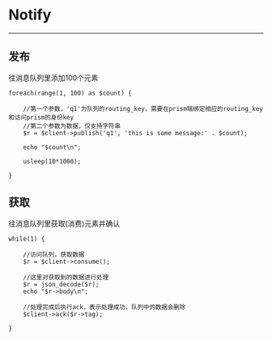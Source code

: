 # Notify #

----------


## 发布 ##
往消息队列里添加100个元素

	foreach(range(1, 100) as $count) {
	
	    //第一个参数，'q1'为队列的routing_key，需要在prism端绑定相应的routing_key和访问prism的身份key
	    //第二个参数为数据，仅支持字符串
	    $r = $client->publish('q1', 'this is some message:' . $count);
	
	    echo "$count\n";
	
	    usleep(10*1000);
	
	}

## 获取 ##

往消息队列里获取(消费)元素并确认

	while(1) {
	
	    //访问队列，获取数据
	    $r = $client->consume();
	
	    //这里对获取到的数据进行处理
	    $r = json_decode($r);
	    echo "$r->body\n";
	
	    //处理完成后执行ack，表示处理成功，队列中的数据会删除
	    $client->ack($r->tag);
	
	}
